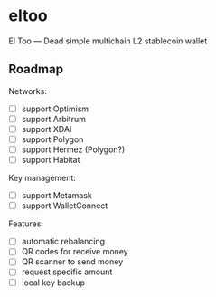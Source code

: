 # eltoo
El Too — Dead simple multichain L2 stablecoin wallet

## Roadmap

Networks:
- [ ] support Optimism
- [ ] support Arbitrum
- [ ] support XDAI
- [ ] support Polygon
- [ ] support Hermez (Polygon?)
- [ ] support Habitat

Key management:
- [ ] support Metamask
- [ ] support WalletConnect

Features:
- [ ] automatic rebalancing
- [ ] QR codes for receive money
- [ ] QR scanner to send money
- [ ] request specific amount
- [ ] local key backup
